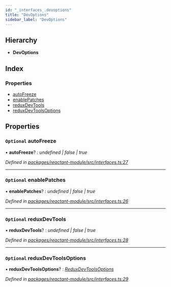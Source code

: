 ```yaml
---
id: "_interfaces_.devoptions"
title: "DevOptions"
sidebar_label: "DevOptions"
---
```


## Hierarchy

* **DevOptions**

## Index

### Properties

* [autoFreeze](_interfaces_.devoptions.md#optional-autofreeze)
* [enablePatches](_interfaces_.devoptions.md#optional-enablepatches)
* [reduxDevTools](_interfaces_.devoptions.md#optional-reduxdevtools)
* [reduxDevToolsOptions](_interfaces_.devoptions.md#optional-reduxdevtoolsoptions)

## Properties

### `Optional` autoFreeze

• **autoFreeze**? : *undefined | false | true*

*Defined in [packages/reactant-module/src/interfaces.ts:27](https://github.com/unadlib/reactant/blob/02f8f232/packages/reactant-module/src/interfaces.ts#L27)*

___

### `Optional` enablePatches

• **enablePatches**? : *undefined | false | true*

*Defined in [packages/reactant-module/src/interfaces.ts:26](https://github.com/unadlib/reactant/blob/02f8f232/packages/reactant-module/src/interfaces.ts#L26)*

___

### `Optional` reduxDevTools

• **reduxDevTools**? : *undefined | false | true*

*Defined in [packages/reactant-module/src/interfaces.ts:28](https://github.com/unadlib/reactant/blob/02f8f232/packages/reactant-module/src/interfaces.ts#L28)*

___

### `Optional` reduxDevToolsOptions

• **reduxDevToolsOptions**? : *[ReduxDevToolsOptions](../modules/_interfaces_.md#reduxdevtoolsoptions)*

*Defined in [packages/reactant-module/src/interfaces.ts:29](https://github.com/unadlib/reactant/blob/02f8f232/packages/reactant-module/src/interfaces.ts#L29)*
